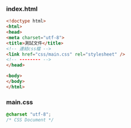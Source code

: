 
### index.html
``` html
<!doctype html>
<html>
<head>
<meta charset="utf-8">
<title>測試文件</title>
<!-- 連結css檔 -->
<link href="css/main.css" rel="stylesheet" />
<!-- -------- --> 
</head>

<body>
</body>
</html>
```

### main.css
``` css
@charset "utf-8";
/* CSS Document */
```
